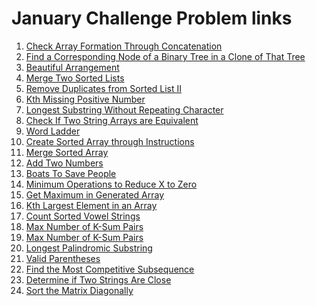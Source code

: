 # January Challenge Problem links
<ol>
  <li>
    <a href="https://leetcode.com/explore/challenge/card/january-leetcoding-challenge-2021/579/week-1-january-1st-january-7th/3589/">
      Check Array Formation Through Concatenation
    </a>
  </li>
  <li>
    <a href="https://leetcode.com/explore/challenge/card/january-leetcoding-challenge-2021/579/week-1-january-1st-january-7th/3590/">
      Find a Corresponding Node of a Binary Tree in a Clone of That Tree
    </a>
  </li>
  <li>
    <a href="https://leetcode.com/explore/challenge/card/january-leetcoding-challenge-2021/579/week-1-january-1st-january-7th/3591/">
      Beautiful Arrangement
    </a>
  </li>
  <li>
    <a href="https://leetcode.com/explore/challenge/card/january-leetcoding-challenge-2021/579/week-1-january-1st-january-7th/3592/">
      Merge Two Sorted Lists
    </a>
  </li>
  <li>
    <a href="https://leetcode.com/explore/challenge/card/january-leetcoding-challenge-2021/579/week-1-january-1st-january-7th/3593/">
      Remove Duplicates from Sorted List II
    </a>
  </li>
  <li>
    <a href="https://leetcode.com/explore/challenge/card/january-leetcoding-challenge-2021/579/week-1-january-1st-january-7th/3594/">
      Kth Missing Positive Number
    </a>
  </li>
  <li>
    <a href="https://leetcode.com/explore/challenge/card/january-leetcoding-challenge-2021/579/week-1-january-1st-january-7th/3595/">
     Longest Substring Without Repeating Character
    </a>
  </li>
  <li>
    <a href="https://leetcode.com/explore/challenge/card/january-leetcoding-challenge-2021/580/week-2-january-8th-january-14th/3597/">
     Check If Two String Arrays are Equivalent
    </a>
  </li>
   <li>
    <a href="https://leetcode.com/explore/challenge/card/january-leetcoding-challenge-2021/580/week-2-january-8th-january-14th/3598/">
     Word Ladder
    </a>
  </li>
   <li>
    <a href="https://leetcode.com/explore/challenge/card/january-leetcoding-challenge-2021/580/week-2-january-8th-january-14th/3599/">
     Create Sorted Array through Instructions
    </a>
  </li>
   <li>
    <a href="https://leetcode.com/explore/challenge/card/january-leetcoding-challenge-2021/580/week-2-january-8th-january-14th/3600/">
     Merge Sorted Array
    </a>
  </li>
  <li>
    <a href="https://leetcode.com/explore/challenge/card/january-leetcoding-challenge-2021/580/week-2-january-8th-january-14th/3601/">
     Add Two Numbers
    </a>
  </li>
  <li>
    <a href="https://leetcode.com/explore/challenge/card/january-leetcoding-challenge-2021/580/week-2-january-8th-january-14th/3602/">
     Boats To Save People
    </a>
  </li>
  <li>
    <a href="https://leetcode.com/explore/challenge/card/january-leetcoding-challenge-2021/580/week-2-january-8th-january-14th/3603/">
     Minimum Operations to Reduce X to Zero
    </a>
  </li>
  <li>
    <a href="https://leetcode.com/explore/challenge/card/january-leetcoding-challenge-2021/581/week-3-january-15th-january-21st/3605/">
     Get Maximum in Generated Array
    </a>
  </li>
  <li>
    <a href="https://leetcode.com/explore/challenge/card/january-leetcoding-challenge-2021/581/week-3-january-15th-january-21st/3606/">
     Kth Largest Element in an Array
    </a>
  </li>
  <li>
    <a href="https://leetcode.com/explore/challenge/card/january-leetcoding-challenge-2021/581/week-3-january-15th-january-21st/3607/">
     Count Sorted Vowel Strings
    </a>
  </li>
   <li>
    <a href="https://leetcode.com/explore/challenge/card/january-leetcoding-challenge-2021/581/week-3-january-15th-january-21st/3608/">
     Max Number of K-Sum Pairs
    </a>
  </li>
  <li>
    <a href="https://leetcode.com/explore/challenge/card/january-leetcoding-challenge-2021/581/week-3-january-15th-january-21st/3608/">
     Max Number of K-Sum Pairs
    </a>
  </li>
  <li>
    <a href="https://leetcode.com/explore/challenge/card/january-leetcoding-challenge-2021/581/week-3-january-15th-january-21st/3609/">
     Longest Palindromic Substring
    </a>
  </li>
  <li>
    <a href="https://leetcode.com/explore/challenge/card/january-leetcoding-challenge-2021/581/week-3-january-15th-january-21st/3610/">
     Valid Parentheses
    </a>
  </li>
  <li>
    <a href="https://leetcode.com/explore/challenge/card/january-leetcoding-challenge-2021/581/week-3-january-15th-january-21st/3611/">
     Find the Most Competitive Subsequence
    </a>
  </li>
  <li>
    <a href="https://leetcode.com/explore/challenge/card/january-leetcoding-challenge-2021/582/week-4-january-22nd-january-28th/3613/">
     Determine if Two Strings Are Close
    </a>
  </li>
  <li>
    <a href="https://leetcode.com/explore/challenge/card/january-leetcoding-challenge-2021/582/week-4-january-22nd-january-28th/3614/">
     Sort the Matrix Diagonally
    </a>
  </li>
</ol>
